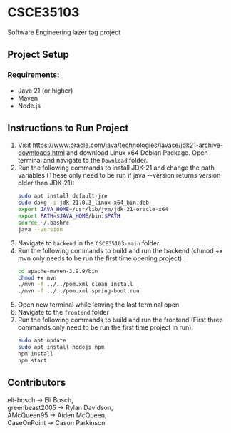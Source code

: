# CSCE35103

Software Engineering lazer tag project

## Project Setup

### Requirements:

- Java 21 (or higher)
- Maven
- Node.js

## Instructions to Run Project

1. Visit https://www.oracle.com/java/technologies/javase/jdk21-archive-downloads.html and download Linux x64 Debian Package. Open terminal and navigate to the `Download` folder.
2. Run the following commands to install JDK-21 and change the path variables (These only need to be run if java --version returns version older than JDK-21):
   ```bash
   sudo apt install default-jre
   sudo dpkg -i jdk-21.0.3_linux-x64_bin.deb
   export JAVA_HOME=/usr/lib/jvm/jdk-21-oracle-x64
   export PATH=$JAVA_HOME/bin:$PATH
   source ~/.bashrc
   java --version
   ```
3. Navigate to `backend` in the `CSCE35103-main` folder.
4. Run the following commands to build and run the backend (chmod +x mvn only needs to be run the first time opening project):
   ```bash
   cd apache-maven-3.9.9/bin
   chmod +x mvn
   ./mvn -f ../../pom.xml clean install
   ./mvn -f ../../pom.xml spring-boot:run 
   ```
5. Open new terminal while leaving the last terminal open
6. Navigate to the `frontend` folder
7. Run the following commands to build and run the frontend (First three commands only need to be run the first time project in run):
   ```bash
   sudo apt update
   sudo apt install nodejs npm
   npm install
   npm start
   ```
## Contributors

eli-bosch -> Eli Bosch,<br>
greenbeast2005 -> Rylan Davidson,<br>
AMcQueen95 -> Aiden McQueen,<br>
CaseOnPoint -> Cason Parkinson

